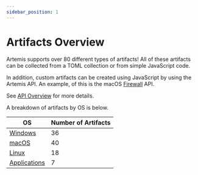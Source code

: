 ```yaml
---
sidebar_position: 1
---
```


# Artifacts Overview

Artemis supports over 80 different types of artifacts! All of these artifacts
can be collected from a TOML collection or from simple JavaScript code.

In addition, custom artifacts can be created using JavaScript by using the
Artemis API. An example, of this is the macOS
[Firewall](https://github.com/puffyCid/artemis-api/blob/main/src/macos/plist/firewall.ts)
API.

See [API Overview](../API/overview.md) for more details.

A breakdown of artifacts by OS is below.

| OS                                | Number of Artifacts |
| --------------------------------- | ------------------- |
| [Windows](./windows.md)           | 36                  |
| [macOS](./macos.md)               | 40                  |
| [Linux](./linux.md)               | 18                  |
| [Applications](./applications.md) | 7                   |
